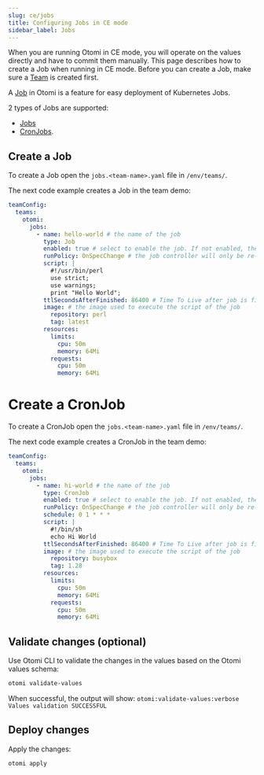```yaml
---
slug: ce/jobs
title: Configuring Jobs in CE mode
sidebar_label: Jobs
---
```


When you are running Otomi in CE mode, you will operate on the values directly and have to commit them manually. This page describes how to create a Job when running in CE mode. Before you can create a Job, make sure a [Team](/docs/ce/teams) is created first.

A [Job](/about/architecture#jobs) in Otomi is a feature for easy deployment of Kubernetes Jobs.

2 types of Jobs are supported:

- [Jobs](https://kubernetes.io/docs/concepts/workloads/controllers/job/)
- [CronJobs](https://kubernetes.io/docs/concepts/workloads/controllers/cron-jobs/).

## Create a Job

To create a Job open the `jobs.<team-name>.yaml` file in `/env/teams/`.

The next code example creates a Job in the team demo:

```yaml
teamConfig:
  teams:
    otomi:
      jobs:
        - name: hello-world # the name of the job
          type: Job
          enabled: true # select to enable the job. If not enabled, the Job will nopt be executed.
          runPolicy: OnSpecChange # the job controller will only be re-deployed if one changes this specification
          script: |
            #!/usr/bin/perl
            use strict;
            use warnings;
            print "Hello World";
          ttlSecondsAfterFinished: 86400 # Time To Live after job is finished in seconds. Will be removed afterwards.
          image: # the image used to execute the script of the job
            repository: perl
            tag: latest
          resources:
            limits:
              cpu: 50m
              memory: 64Mi
            requests:
              cpu: 50m
              memory: 64Mi
```

# Create a CronJob

To create a CronJob open the `jobs.<team-name>.yaml` file in `/env/teams/`.

The next code example creates a CronJob in the team demo:

```yaml
teamConfig:
  teams:
    otomi:
      jobs:
        - name: hi-world # the name of the job
          type: CronJob
          enabled: true # select to enable the job. If not enabled, the Job will nopt be executed.
          runPolicy: OnSpecChange # the job controller will only be re-deployed if one changes this specification
          schedule: 0 1 * * *
          script: |
            #!/bin/sh
            echo Hi World
          ttlSecondsAfterFinished: 86400 # Time To Live after job is finished in seconds. Will be removed afterwards.
          image: # the image used to execute the script of the job
            repository: busybox
            tag: 1.28
          resources:
            limits:
              cpu: 50m
              memory: 64Mi
            requests:
              cpu: 50m
              memory: 64Mi
```

## Validate changes (optional)

Use Otomi CLI to validate the changes in the values based on the Otomi values schema:

```bash
otomi validate-values
```

When successful, the output will show: `otomi:validate-values:verbose Values validation SUCCESSFUL`

## Deploy changes

Apply the changes:

```bash
otomi apply
```
